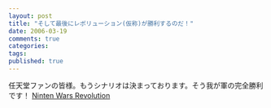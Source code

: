 ```yaml
---
layout: post
title: "そして最後にレボリューション(仮称)が勝利するのだ！"
date: 2006-03-19
comments: true
categories:
tags:
published: true
---
```



任天堂ファンの皆様。もうシナリオは決まっております。そう我が軍の完全勝利です！
[Ninten Wars Revolution](http://gonintendo.com/?p=1546)
